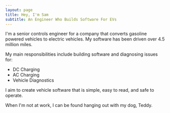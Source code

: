 ```yaml
---
layout: page
title: Hey, I'm Sam
subtitle: An Engineer Who Builds Software For EVs
---
```


I'm a senior controls engineer for a company that converts gasoline powered vehicles to electric vehicles. My software has been driven over 4.5 million miles.

My main responsibilities include building software and diagnosing issues for: 
- DC Charging
- AC Charging
- Vehicle Diagnostics

I aim to create vehicle software that is simple, easy to read, and safe to operate. 

When I'm not at work, I can be found hanging out with my dog, Teddy. 